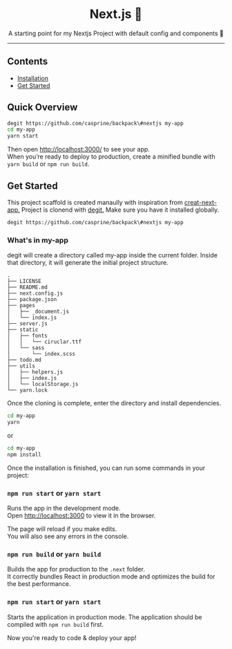 <div align="center">
<h1> Next.js 🧳</h1>
A starting point for my Nextjs Project with default config and components 🧳
</div>
<hr />

## Contents

- [Installation](#Installation)
- [Get Started](#GetStarted)

## Quick Overview

```sh
degit https://github.com/casprine/backpack\#nextjs my-app
cd my-app
yarn start
```

Then open [http://localhost:3000/](http://localhost:3000/) to see your app.<br>
When you’re ready to deploy to production, create a minified bundle with `yarn build` or `npm run build`.

## Get Started

This project scaffold is created manaully with inspiration from <a href="https://github.com/segmentio/create-next-app">creat-next-app.</a> Project is clonend with <a href="https://github.com/Rich-Harris/degit">degit.</a> Make sure you have it installed globally.

```sh
degit https://github.com/casprine/backpack\#nextjs my-app
```

### What's in my-app

degit will create a directory called my-app inside the current folder. Inside that directory, it will generate the initial project structure.

```
.
├── LICENSE
├── README.md
├── next.config.js
├── package.json
├── pages
│   ├── _document.js
│   └── index.js
├── server.js
├── static
│   ├── fonts
│   │   └── ciruclar.ttf
│   └── sass
│       └── index.scss
├── todo.md
├── utils
│   ├── helpers.js
│   ├── index.js
│   └── localStorage.js
└── yarn.lock
```

Once the cloning is complete, enter the directory and install dependencies.

```sh
cd my-app
yarn
```

or

```sh
cd my-app
npm install
```

Once the installation is finished, you can run some commands in your project:

### `npm run start` or `yarn start`

Runs the app in the development mode.<br>
Open [http://localhost:3000](http://localhost:3000) to view it in the browser.

The page will reload if you make edits.<br>
You will also see any errors in the console.

### `npm run build` or `yarn build`

Builds the app for production to the `.next` folder.<br>
It correctly bundles React in production mode and optimizes the build for the best performance.

### `npm run start` or `yarn start`

Starts the application in production mode.
The application should be compiled with `npm run build` first.

Now you're ready to code & deploy your app!
